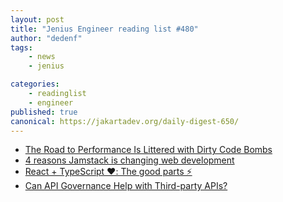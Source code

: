 ```yaml
---
layout: post
title: "Jenius Engineer reading list #480"
author: "dedenf"
tags:
    - news
    - jenius

categories:
    - readinglist
    - engineer
published: true
canonical: https://jakartadev.org/daily-digest-650/
---
```


- [The Road to Performance Is Littered with Dirty Code Bombs](https://medium.com/oreillymedia/the-road-to-performance-is-littered-with-dirty-code-bombs-854308019170)
- [4 reasons Jamstack is changing web development](https://opensource.com/article/20/9/jamstack)
- [React + TypeScript ❤️: The good parts ⚡](https://dev.to/diemax/react-typescript-the-good-parts-428f?ck_subscriber_id=887758786)
- [Can API Governance Help with Third-party APIs?](https://blog.bearer.sh/api-web-service-governance/)
